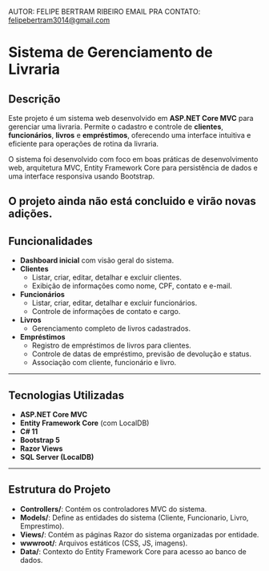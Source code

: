 AUTOR: FELIPE BERTRAM RIBEIRO 
EMAIL PRA CONTATO: felipebertram3014@gmail.com

# Sistema de Gerenciamento de Livraria

## Descrição

Este projeto é um sistema web desenvolvido em **ASP.NET Core MVC** para gerenciar uma livraria. Permite o cadastro e controle de **clientes**, **funcionários**, **livros** e **empréstimos**, oferecendo uma interface intuitiva e eficiente para operações de rotina da livraria.

O sistema foi desenvolvido com foco em boas práticas de desenvolvimento web, arquitetura MVC, Entity Framework Core para persistência de dados e uma interface responsiva usando Bootstrap.

O projeto ainda não está concluido e virão novas adições.
---

## Funcionalidades

- **Dashboard inicial** com visão geral do sistema.
- **Clientes**
  - Listar, criar, editar, detalhar e excluir clientes.
  - Exibição de informações como nome, CPF, contato e e-mail.
- **Funcionários**
  - Listar, criar, editar, detalhar e excluir funcionários.
  - Controle de informações de contato e cargo.
- **Livros**
  - Gerenciamento completo de livros cadastrados.
- **Empréstimos**
  - Registro de empréstimos de livros para clientes.
  - Controle de datas de empréstimo, previsão de devolução e status.
  - Associação com cliente, funcionário e livro.

---

## Tecnologias Utilizadas

- **ASP.NET Core MVC**
- **Entity Framework Core** (com LocalDB)
- **C# 11**
- **Bootstrap 5**
- **Razor Views**
- **SQL Server (LocalDB)**

---

## Estrutura do Projeto

- **Controllers/**: Contém os controladores MVC do sistema.
- **Models/**: Define as entidades do sistema (Cliente, Funcionario, Livro, Emprestimo).
- **Views/**: Contém as páginas Razor do sistema organizadas por entidade.
- **wwwroot/**: Arquivos estáticos (CSS, JS, imagens).
- **Data/**: Contexto do Entity Framework Core para acesso ao banco de dados.

